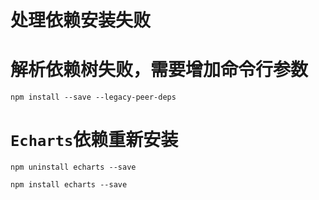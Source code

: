# 处理依赖安装失败

  # 解析依赖树失败，需要增加命令行参数

    npm install --save --legacy-peer-deps

  # `Echarts`依赖重新安装

    npm uninstall echarts --save

    npm install echarts --save
